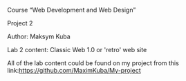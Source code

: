 Course “Web Development and Web Design”

Project 2

Author: Maksym Kuba

Lab 2 content: Classic Web 1.0 or 'retro' web site

All of the lab content could be found on my project from this link:https://github.com/MaximKuba/My-project
